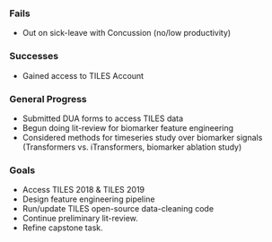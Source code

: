 ### Fails
- Out on sick-leave with Concussion (no/low productivity)

### Successes
- Gained access to TILES Account

### General Progress
- Submitted DUA forms to access TILES data
- Begun doing lit-review for biomarker feature engineering
- Considered methods for timeseries study over biomarker signals (Transformers vs. iTransformers, biomarker ablation study)

### Goals
- Access TILES 2018 & TILES 2019
- Design feature engineering pipeline
- Run/update TILES open-source data-cleaning code
- Continue preliminary lit-review.
- Refine capstone task.